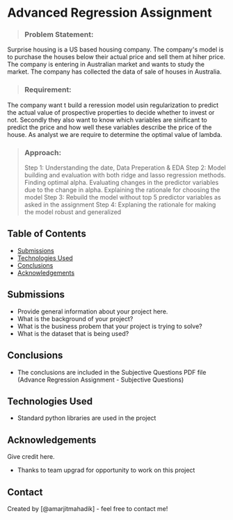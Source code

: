 # Advanced Regression Assignment
> ### Problem Statement:
Surprise housing is a US based housing company. The company's model is to purchase the houses below their actual price and sell them at hiher price. The company is entering in Australian market and wants to study the market. The company has collected the data of sale of houses in Australia.

> ### Requirement:
The company want t build a reression model usin regularization to predict the actual value of prospective properties to decide whether to invest or not. Secondly they also want to know which variables are sinificant to predict the price and how well these variables describe the price of the house. As analyst we are require to determine the optimal value of lambda.

> ### Approach:
> Step 1: Understanding the date, Data Preperation & EDA
> Step 2: Model building and evaluation with both ridge and lasso regression methods. Finding optimal alpha. Evaluating changes in the predictor variables due to the change in alpha. Explaining the rationale for choosing the model
> Step 3: Rebuild the model without top 5 predictor variables as asked in the assignment
> Step 4: Explaning the rationale for making the model robust and generalized


## Table of Contents
* [Submissions](#general-information)
* [Technologies Used](#technologies-used)
* [Conclusions](#conclusions)
* [Acknowledgements](#acknowledgements)

<!-- You can include any other section that is pertinent to your problem -->

## Submissions
- Provide general information about your project here.
- What is the background of your project?
- What is the business probem that your project is trying to solve?
- What is the dataset that is being used?

## Conclusions
- The conclusions are included in the Subjective Questions PDF file (Advance Regression Assignment - Subjective Questions)

## Technologies Used
- Standard python libraries are used in the project 

## Acknowledgements
Give credit here.
- Thanks to team upgrad for opportunity to work on this project

## Contact
Created by [@amarjitmahadik] - feel free to contact me!
